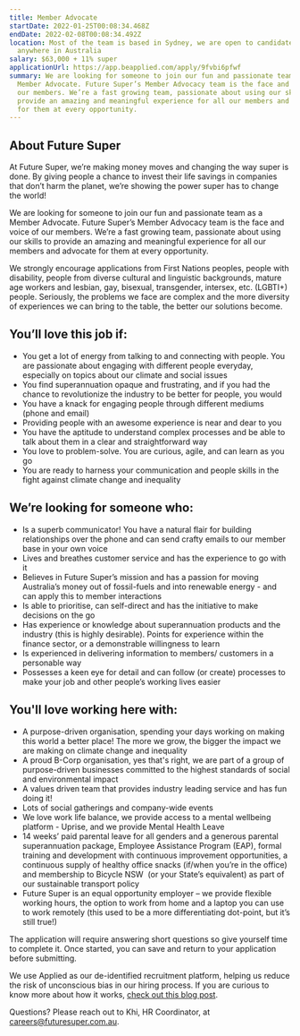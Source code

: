 ```yaml
---
title: Member Advocate
startDate: 2022-01-25T00:08:34.468Z
endDate: 2022-02-08T00:08:34.492Z
location: Most of the team is based in Sydney, we are open to candidates from
  anywhere in Australia
salary: $63,000 + 11% super
applicationUrl: https://app.beapplied.com/apply/9fvbi6pfwf
summary: We are looking for someone to join our fun and passionate team as a
  Member Advocate. Future Super’s Member Advocacy team is the face and voice of
  our members. We’re a fast growing team, passionate about using our skills to
  provide an amazing and meaningful experience for all our members and advocate
  for them at every opportunity.
---
```


## About Future Super

At Future Super, we’re making money moves and changing the way super is done. By giving people a chance to invest their life savings in companies that don’t harm the planet, we’re showing the power super has to change the world!

We are looking for someone to join our fun and passionate team as a Member Advocate. Future Super’s Member Advocacy team is the face and voice of our members. We’re a fast growing team, passionate about using our skills to provide an amazing and meaningful experience for all our members and advocate for them at every opportunity.

We strongly encourage applications from First Nations peoples, people with disability, people from diverse cultural and linguistic backgrounds, mature age workers and lesbian, gay, bisexual, transgender, intersex, etc. (LGBTI+) people. Seriously, the problems we face are complex and the more diversity of experiences we can bring to the table, the better our solutions become.

## You’ll love this job if:

- You get a lot of energy from talking to and connecting with people. You are passionate about engaging with different people everyday, especially on topics about our climate and social issues
- You find superannuation opaque and frustrating, and if you had the chance to revolutionize the industry to be better for people, you would
- You have a knack for engaging people through different mediums (phone and email)
- Providing people with an awesome experience is near and dear to you
- You have the aptitude to understand complex processes and be able to talk about them in a clear and straightforward way
- You love to problem-solve. You are curious, agile, and can learn as you go
- You are ready to harness your communication and people skills in the fight against climate change and inequality

## We’re looking for someone who:

- Is a superb communicator! You have a natural flair for building relationships over the phone and can send crafty emails to our member base in your own voice
- Lives and breathes customer service and has the experience to go with it
- Believes in Future Super’s mission and has a passion for moving Australia’s money out of fossil-fuels and into renewable energy - and can apply this to member interactions
- Is able to prioritise, can self-direct and has the initiative to make decisions on the go
- Has experience or knowledge about superannuation products and the industry (this is highly desirable). Points for experience within the finance sector, or a demonstrable willingness to learn
- Is experienced in delivering information to members/ customers in a personable way
- Possesses a keen eye for detail and can follow (or create) processes to make your job and other people’s working lives easier

## You'll love working here with:

- A purpose-driven organisation, spending your days working on making this world a better place! The more we grow, the bigger the impact we are making on climate change and inequality
- A proud B-Corp organisation, yes that's right, we are part of a group of purpose-driven businesses committed to the highest standards of social and environmental impact
- A values driven team that provides industry leading service and has fun doing it!
- Lots of social gatherings and company-wide events
- We love work life balance, we provide access to a mental wellbeing platform - Uprise, and we provide Mental Health Leave
- 14 weeks’ paid parental leave for all genders and a generous parental superannuation package, Employee Assistance Program (EAP), formal training and development with continuous improvement opportunities, a continuous supply of healthy office snacks (if/when you’re in the office) and membership to Bicycle NSW  (or your State’s equivalent) as part of our sustainable transport policy
- Future Super is an equal opportunity employer – we provide flexible working hours, the option to work from home and a laptop you can use to work remotely (this used to be a more differentiating dot-point, but it’s still true!)

The application will require answering short questions so give yourself time to complete it. Once started, you can save and return to your application before submitting.

We use Applied as our de-identified recruitment platform, helping us reduce the risk of unconscious bias in our hiring process. If you are curious to know more about how it works, [check out this blog post](https://www.linkedin.com/pulse/how-de-identified-recruitment-improving-diversity-our-veronica/?trackingId=0MnwcX%2BBRQSOTl0oogaIbA%3D%3D).

Questions? Please reach out to Khi, HR Coordinator, at careers@futuresuper.com.au.
